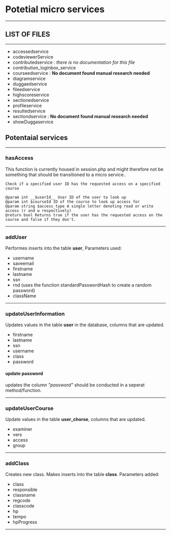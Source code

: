 # Potetial micro services
---
## LIST OF FILES
---
- accessedservice
- codeviewerService
- contributedservice : _there is no documentation for this file_
- contribution_loginbox_service
- courseedservice : __No document found manual research needed__  
- diagramservice
- duggaedservice
- fileedservice
- highscoreservice
- sectionedservice
- profileservice 
- resultedservice
- sectiondservice : __No document found manual research needed__  
- showDuggaservice



## Potentaial services 
---
### hasAccess

This function is currently housed in session.php and might therefore not be something that should be transitioned to a micro service..

```
Check if a specified user ID has the requested access on a specified course

@param int __$userId__ User ID of the user to look up
@param int $courseId ID of the course to look up access for
@param string $access_type A single letter denoting read or write access (r and w respectively)
@return bool Returns true if the user has the requested access on the course and false if they don't.
```
---
### addUser
Performes inserts into the table __user__, Parameters used: 
- username
- saveemail
- firstname
- lastname
- ssn
- rnd  (uses the function standardPasswordHash to create a random password)
- className

---
### updateUserInformation

Updates values in the table __user__ in the database, columns that are updated.
- firstname
- lastname
- ssn
- username
- class
- password 

#### update password
updates the column _"password"_ should be conducted in a seperat method/function. 

---
### updateUserCourse 

Update values in the table __user_chorse__, columns that are updated.
- examiner
- vers
- access
- group
--- 

### addClass
Creates new class. Makes inserts into the table __class__.
Parameters added: 
- class
- responsible
- classname
- regcode
- classcode
- hp
- tempo
- hpProgress
---

